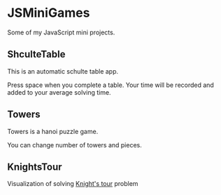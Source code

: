 # JSMiniGames

Some of my JavaScript mini projects.

## ShculteTable
This is an automatic schulte table app.

Press space when you complete a table. Your time will be recorded and added to your average solving time.

## Towers
Towers is a hanoi puzzle game.

You can change number of towers and pieces.

## KnightsTour
Visualization of solving [Knight's tour](https://en.wikipedia.org/wiki/Knight%27s_tour) problem

